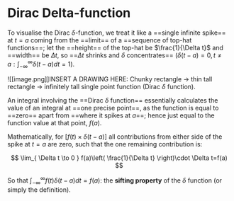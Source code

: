 # Dirac Delta-function

To visualise the Dirac $\delta$-function, we treat it like a ==single infinite spike== at $t=a$ coming from the ==limit== of a ==sequence of top-hat functions==; let the ==height== of the top-hat be $\frac{1}{\Delta t}$ and ==width== be $\Delta t$, so ==$\Delta t$ shrinks and $\delta$ concentrates== ($\delta(t-a)=0,t\ne a:\int_{-\infty}^\infty \delta(t-a)dt=1$).

![[image.png]]INSERT A DRAWING HERE: Chunky rectangle -> thin tall rectangle -> infinitely tall single point function (Dirac $\delta$ function).

An integral involving the ==Dirac $\delta$ function== essentially calculates the value of an integral at ==one precise point==, as the function is equal to ==zero== apart from ==where it spikes at $a$==; hence just equal to the function value at that point, $f(a)$.

Mathematically, for $[f(t)\times \delta(t-a)]$ all contributions from either side of the spike at $t=a$ are zero, such that the one remaining contribution is:

$$
\lim_{ \Delta t \to 0 } f(a)\left( \frac{1}{\Delta t} \right)\cdot \Delta t=f(a)
$$

So that $\int_{-\infty}^{\infty}f(t)\delta(t-a)dt=f(a)$: the **sifting property** of the $\delta$ function (or simply the definition).

